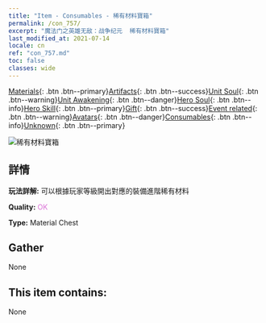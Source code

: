 ```yaml
---
title: "Item - Consumables - 稀有材料寶箱"
permalink: /con_757/
excerpt: "魔法门之英雄无敌：战争纪元  稀有材料寶箱"
last_modified_at: 2021-07-14
locale: cn
ref: "con_757.md"
toc: false
classes: wide
---
```

 [Materials](/ItemsCN/){: .btn .btn--primary}[Artifacts](/ItemsCN/Artifacts/){: .btn .btn--success}[Unit Soul](/ItemsCN/UnitSoul/){: .btn .btn--warning}[Unit Awakening](/ItemsCN/UnitAwakening/){: .btn .btn--danger}[Hero Soul](/ItemsCN/HeroSoul/){: .btn .btn--info}[Hero Skill](/ItemsCN/HeroSkill/){: .btn .btn--primary}[Gift](/ItemsCN/Gift/){: .btn .btn--success}[Event related](/ItemsCN/Events/){: .btn .btn--warning}[Avatars](/ItemsCN/Avatars/){: .btn .btn--danger}[Consumables](/ItemsCN/Consumables/){: .btn .btn--info}[Unknown](/ItemsCN/Unknown/){: .btn .btn--primary}

 ![稀有材料寶箱](/images/t/i_304001.png)

## 詳情
 **玩法詳解:** 可以根據玩家等級開出對應的裝備進階稀有材料

 **Quality:** <span style="color: #DA70D6">OK</span>

 **Type:** Material Chest

## Gather

  None

## This item contains:

  None

